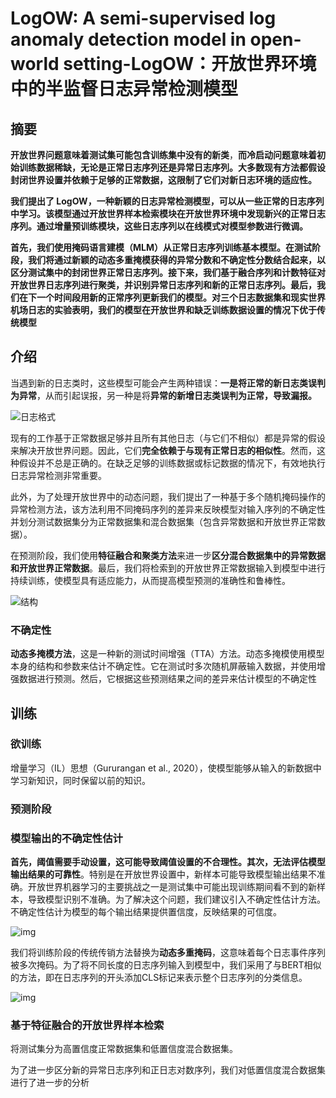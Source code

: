 # LogOW: A semi-supervised log anomaly detection model in open-world setting-LogOW：开放世界环境中的半监督日志异常检测模型

## 摘要

**开放世界问题意味着测试集可能包含训练集中没有的新类**，**而冷启动问题意味着初始训练数据稀缺，无论是正常日志序列还是异常日志序列。大多数现有方法都假设封闭世界设置并依赖于足够的正常数据，这限制了它们对新日志环境的适应性。**

**我们提出了 LogOW，一种新颖的日志异常检测模型，可以从一些正常的日志序列中学习。该模型通过开放世界样本检索模块在开放世界环境中发现新兴的正常日志序列。通过增量预训练模块，这些日志序列以在线模式对模型参数进行微调。**

**首先，我们使用掩码语言建模（MLM）从正常日志序列训练基本模型。在测试阶段，我们将通过新颖的动态多重掩模获得的异常分数和不确定性分数结合起来，以区分测试集中的封闭世界正常日志序列。接下来，我们基于融合序列和计数特征对开放世界日志序列进行聚类，并识别异常日志序列和新的正常日志序列。最后，我们在下一个时间段用新的正常序列更新我们的模型。对三个日志数据集和现实世界机场日志的实验表明，我们的模型在开放世界和缺乏训练数据设置的情况下优于传统模型**

## 介绍

当遇到新的日志类时，这些模型可能会产生两种错误：**一是将正常的新日志类误判为异常**，从而引起误报，另一种是将**异常的新增日志类误判为正常，导致漏报。**

![日志格式](https://cdn.xljsci.com/literature/128270751/page2/0sft4w.png)

现有的工作基于正常数据足够并且所有其他日志（与它们不相似）都是异常的假设来解决开放世界问题。因此，它们**完全依赖于与现有正常日志的相似性**。然而，这种假设并不总是正确的。在缺乏足够的训练数据或标记数据的情况下，有效地执行日志异常检测非常重要。



此外，为了处理开放世界中的动态问题，我们提出了一种基于多个随机掩码操作的异常检测方法，该方法利用不同掩码序列的差异来反映模型对输入序列的不确定性并划分测试数据集分为正常数据集和混合数据集（包含异常数据和开放世界正常数据）。

在预测阶段，我们使用**特征融合和聚类方法**来进一步**区分混合数据集中的异常数据和开放世界正常数据**。最后，我们将检索到的开放世界正常数据输入到模型中进行持续训练，使模型具有适应能力，从而提高模型预测的准确性和鲁棒性。

![结构](https://cdn.xljsci.com/literature/128270751/page4/cgngk5.png)

### 不确定性

**动态多掩模方法**，这是一种新的测试时间增强（TTA）方法。动态多掩模使用模型本身的结构和参数来估计不确定性。它在测试时多次随机屏蔽输入数据，并使用增强数据进行预测。然后，它根据这些预测结果之间的差异来估计模型的不确定性

## 训练



### 欲训练

增量学习（IL）思想（Gururangan et al., 2020），使模型能够从输入的新数据中学习新知识，同时保留以前的知识。

### 预测阶段





### 模型输出的不确定性估计

**首先，阈值需要手动设置，这可能导致阈值设置的不合理性。其次，无法评估模型输出结果的可靠性**。特别是在开放世界设置中，新样本可能导致模型输出结果不准确。开放世界机器学习的主要挑战之一是测试集中可能出现训练期间看不到的新样本，导致模型识别不准确。为了解决这个问题，我们建议引入不确定性估计方法。不确定性估计为模型的每个输出结果提供置信度，反映结果的可信度。

![img](https://cdn.xljsci.com/literature/128270751/page6/oz0j3f.png)

我们将训练阶段的传统传销方法替换为**动态多重掩码**，这意味着每个日志事件序列被多次掩码。为了将不同长度的日志序列输入到模型中，我们采用了与BERT相似的方法，即在日志序列的开头添加CLS标记来表示整个日志序列的分类信息。



![img](https://cdn.xljsci.com/literature/128270751/page6/fobtua.png)

### 基于特征融合的开放世界样本检索

将测试集分为高置信度正常数据集和低置信度混合数据集。

为了进一步区分新的异常日志序列和正日志对数序列，我们对低置信度混合数据集进行了进一步的分析
